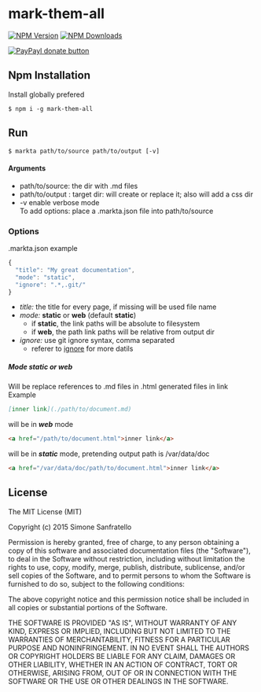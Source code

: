 # mark-them-all

[![NPM Version](http://img.shields.io/npm/v/mark-them-all.svg?style=flat)](https://www.npmjs.org/package/mark-them-all)
[![NPM Downloads](https://img.shields.io/npm/dm/mark-them-all.svg?style=flat)](https://www.npmjs.org/package/mark-them-all)

[![PayPayl donate button](https://img.shields.io/badge/paypal-donate-yellow.svg)](https://www.paypal.com/cgi-bin/webscr?cmd=_s-xclick&hosted_button_id=MRV4AM2CA9F78 "Donate using Paypal")


## Npm Installation

Install globally prefered

```
$ npm i -g mark-them-all
```

## Run

```
$ markta path/to/source path/to/output [-v]
```

#### Arguments

- path/to/source: the dir with .md files
- path/to/output : target dir: will create or replace it; also will add a css dir
- -v enable verbose mode  
To add options: place a .markta.json file into path/to/source

### Options

.markta.json example

``` javascript
{
  "title": "My great documentation",
  "mode": "static",
  "ignore": ".*,.git/"
}
```

- *title:* the title for every page, if missing will be used file name
- *mode:* **static** or **web** (default **static**)
    - if **static**, the link paths will be absolute to filesystem
    - if **web**, the path link paths will be relative from output dir
- *ignore:* use git ignore syntax, comma separated
    - referer to [ignore](https://github.com/kaelzhang/node-ignore) for more datils


##### Mode static or web

Will be replace references to .md files in .html generated files in link
Example
```` markdown
[inner link](./path/to/document.md)
````

will be in ***web*** mode
```` html
<a href="/path/to/document.html">inner link</a>
````
will be in ***static*** mode, pretending output path is /var/data/doc
```` html
<a href="/var/data/doc/path/to/document.html">inner link</a>
````

## License

The MIT License (MIT)

Copyright (c) 2015 Simone Sanfratello

Permission is hereby granted, free of charge, to any person obtaining a copy
of this software and associated documentation files (the "Software"), to deal
in the Software without restriction, including without limitation the rights
to use, copy, modify, merge, publish, distribute, sublicense, and/or sell
copies of the Software, and to permit persons to whom the Software is
furnished to do so, subject to the following conditions:

The above copyright notice and this permission notice shall be included in all
copies or substantial portions of the Software.

THE SOFTWARE IS PROVIDED "AS IS", WITHOUT WARRANTY OF ANY KIND, EXPRESS OR
IMPLIED, INCLUDING BUT NOT LIMITED TO THE WARRANTIES OF MERCHANTABILITY,
FITNESS FOR A PARTICULAR PURPOSE AND NONINFRINGEMENT. IN NO EVENT SHALL THE
AUTHORS OR COPYRIGHT HOLDERS BE LIABLE FOR ANY CLAIM, DAMAGES OR OTHER
LIABILITY, WHETHER IN AN ACTION OF CONTRACT, TORT OR OTHERWISE, ARISING FROM,
OUT OF OR IN CONNECTION WITH THE SOFTWARE OR THE USE OR OTHER DEALINGS IN THE
SOFTWARE.
